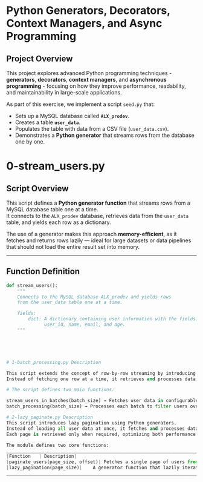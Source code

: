 # Python Generators, Decorators, Context Managers, and Async Programming

## Project Overview

This project explores advanced Python programming techniques - **generators**, **decorators**, **context managers**, and **asynchronous programming** - focusing on how they improve performance, readability, and maintainability in large-scale applications.

As part of this exercise, we implement a script `seed.py` that:

- Sets up a MySQL database called **`ALX_prodev`**.  
- Creates a table **`user_data`**.  
- Populates the table with data from a CSV file (`user_data.csv`).  
- Demonstrates a **Python generator** that streams rows from the database one by one.

# 0-stream_users.py

## Script Overview

This script defines a **Python generator function** that streams rows from a MySQL database table one at a time.  
It connects to the `ALX_prodev` database, retrieves data from the `user_data` table, and yields each row as a dictionary.

The use of a generator makes this approach **memory-efficient**, as it fetches and returns rows lazily — ideal for large datasets or data pipelines that should not load the entire result set into memory.

---

## Function Definition

```python
def stream_users():
    """
    Connects to the MySQL database ALX_prodev and yields rows
    from the user_data table one at a time.

    Yields:
        dict: A dictionary containing user information with the fields:
              user_id, name, email, and age.
    """





# 1-batch_processing.py Description

This script extends the concept of row-by-row streaming by introducing batch processing.
Instead of fetching one row at a time, it retrieves and processes data in batches — improving performance while maintaining memory efficiency.

# The script defines two main functions:

stream_users_in_batches(batch_size) → Fetches user data in configurable batch sizes using a generator
batch_processing(batch_size) → Processes each batch to filter users over the age of 25

# 2-lazy_paginate.py Description
This script introduces lazy pagination using Python generators.
Instead of loading all user data at once, it fetches and processes data page by page from the MySQL database ALX_prodev.
Each page is retrieved only when required, optimizing both performance and memory usage — a key technique for working with large datasets.

The module defines two core functions:
__________________________________________________________________________________________________________________________________________
|Function	| Description|
|paginate_users(page_size, offset)|	Fetches a single page of users from the database with a specified limit (page_size) and offset.|
|lazy_pagination(page_size)|	A generator function that lazily iterates through the entire dataset, yielding one page of users at a time.|
__________________________________________________________________________________________________________________________________________